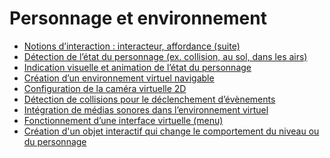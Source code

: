 # Personnage et environnement

<!-- start-replace-subnav depth=1 -->
* [Notions d’interaction : interacteur, affordance (suite)](/00_brouillon/13-savoirs/02/01-interactivite-suite/)
* [Détection de l’état du personnage (ex. collision, au sol, dans les airs)](/00_brouillon/13-savoirs/02/02-etats/)
* [Indication visuelle et animation de l’état du personnage](/00_brouillon/13-savoirs/02/03-etats-animation/)
* [Création d’un environnement virtuel navigable](/00_brouillon/13-savoirs/02/04-deplacement-environnement/)
* [Configuration de la caméra virtuelle 2D](/00_brouillon/13-savoirs/02/05-camera2d/)
* [Détection de collisions pour le déclenchement d’évènements](/00_brouillon/13-savoirs/02/06-collisions/)
* [Intégration de médias sonores dans l’environnement virtuel](/00_brouillon/13-savoirs/02/07-localisation-sonore/)
* [Fonctionnement d’une interface virtuelle (menu)](/00_brouillon/13-savoirs/02/08-menu/)
* [Création d'un objet interactif qui change le comportement du niveau ou du personnage](/00_brouillon/13-savoirs/02/09-objet-comportement/)
<!-- end-replace-subnav -->



